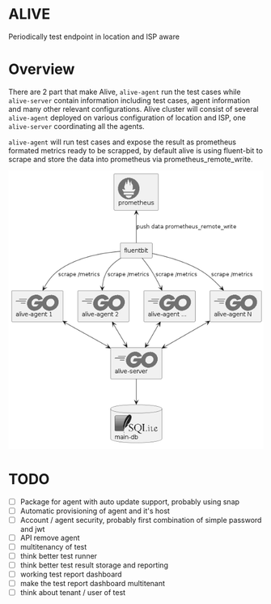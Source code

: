 # ALIVE
Periodically test endpoint in location and ISP aware

# Overview 
There are 2 part that make Alive, `alive-agent` run the test cases while `alive-server` contain information including test cases, agent information and many other relevant configurations. Alive cluster will consist of several `alive-agent` deployed on various configuration of location and ISP,  one `alive-server` coordinating all the agents. 

`alive-agent` will run test cases and expose the result as prometheus formated metrics ready to be scrapped, by default alive is using fluent-bit to scrape and store the data into prometheus via prometheus_remote_write.

![architecture overview of alive cluster](/doc/overview.png)

# TODO
- [ ] Package for agent with auto update support, probably using snap
- [ ] Automatic provisioning of agent and it's host
- [ ] Account / agent security, probably first combination of simple password and jwt
- [ ] API remove agent
- [ ] multitenancy of test
- [ ] think better test runner
- [ ] think better test result storage and reporting
- [ ] working test report dashboard
- [ ] make the test report dashboard multitenant
- [ ] think about tenant / user of test